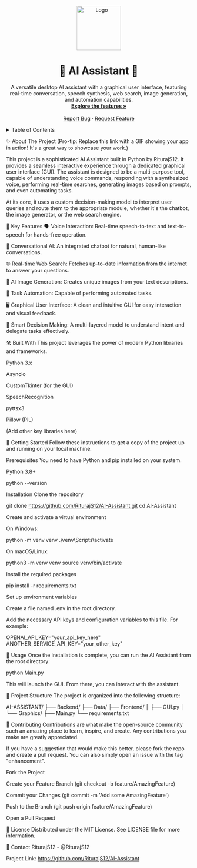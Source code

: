 <div align="center">
<img src="https://raw.githubusercontent.com/RiturajS12/AI-Assistant/main/Frontend/Graphics/logo.png" alt="Logo" width="120">
<h1 align="center">🤖 AI Assistant 🤖</h1>
<p align="center">
A versatile desktop AI assistant with a graphical user interface, featuring real-time conversation, speech synthesis, web search, image generation, and automation capabilities.
<br />
<a href="#-key-features"><strong>Explore the features »</strong></a>
<br />
<br />
<a href="https://github.com/RiturajS12/AI-Assistant/issues">Report Bug</a>
·
<a href="https://github.com/RiturajS12/AI-Assistant/issues">Request Feature</a>
</p>
</div>

<!-- Table of Contents -->

<details>
<summary>Table of Contents</summary>
<ol>
<li>
<a href="#-about-the-project">About The Project</a>
<ul>
<li><a href="#-built-with">Built With</a></li>
</ul>
</li>
<li>
<a href="#-getting-started">Getting Started</a>
<ul>
<li><a href="#prerequisites">Prerequisites</a></li>
<li><a href="#installation">Installation</a></li>
</ul>
</li>
<li><a href="#-usage">Usage</a></li>
<li><a href="#-project-structure">Project Structure</a></li>
<li><a href="#-contributing">Contributing</a></li>
<li><a href="#-license">License</a></li>
<li><a href="#-contact">Contact</a></li>
</ol>
</details>

✨ About The Project
(Pro-tip: Replace this link with a GIF showing your app in action! It's a great way to showcase your work.)

This project is a sophisticated AI Assistant built in Python by RiturajS12. It provides a seamless interactive experience through a dedicated graphical user interface (GUI). The assistant is designed to be a multi-purpose tool, capable of understanding voice commands, responding with a synthesized voice, performing real-time searches, generating images based on prompts, and even automating tasks.

At its core, it uses a custom decision-making model to interpret user queries and route them to the appropriate module, whether it's the chatbot, the image generator, or the web search engine.

🚀 Key Features
🗣️ Voice Interaction: Real-time speech-to-text and text-to-speech for hands-free operation.

💬 Conversational AI: An integrated chatbot for natural, human-like conversations.

🌐 Real-time Web Search: Fetches up-to-date information from the internet to answer your questions.

🎨 AI Image Generation: Creates unique images from your text descriptions.

🤖 Task Automation: Capable of performing automated tasks.

🖥️ Graphical User Interface: A clean and intuitive GUI for easy interaction and visual feedback.

🧠 Smart Decision Making: A multi-layered model to understand intent and delegate tasks effectively.

🛠️ Built With
This project leverages the power of modern Python libraries and frameworks.

Python 3.x

Asyncio

CustomTkinter (for the GUI)

SpeechRecognition

pyttsx3

Pillow (PIL)

(Add other key libraries here)

🏁 Getting Started
Follow these instructions to get a copy of the project up and running on your local machine.

Prerequisites
You need to have Python and pip installed on your system.

Python 3.8+

python --version

Installation
Clone the repository

git clone https://github.com/RiturajS12/AI-Assistant.git
cd AI-Assistant

Create and activate a virtual environment

On Windows:

python -m venv venv
.\venv\Scripts\activate

On macOS/Linux:

python3 -m venv venv
source venv/bin/activate

Install the required packages

pip install -r requirements.txt

Set up environment variables

Create a file named .env in the root directory.

Add the necessary API keys and configuration variables to this file. For example:

OPENAI_API_KEY="your_api_key_here"
ANOTHER_SERVICE_API_KEY="your_other_key"

🎈 Usage
Once the installation is complete, you can run the AI Assistant from the root directory:

python Main.py

This will launch the GUI. From there, you can interact with the assistant.

📁 Project Structure
The project is organized into the following structure:

AI-ASSISTANT/
├── Backend/
├── Data/
├── Frontend/
│   ├── GUI.py
│   └── Graphics/
├── Main.py
└── requirements.txt

🤝 Contributing
Contributions are what make the open-source community such an amazing place to learn, inspire, and create. Any contributions you make are greatly appreciated.

If you have a suggestion that would make this better, please fork the repo and create a pull request. You can also simply open an issue with the tag "enhancement".

Fork the Project

Create your Feature Branch (git checkout -b feature/AmazingFeature)

Commit your Changes (git commit -m 'Add some AmazingFeature')

Push to the Branch (git push origin feature/AmazingFeature)

Open a Pull Request

📜 License
Distributed under the MIT License. See LICENSE file for more information.

📧 Contact
RiturajS12 - @RiturajS12

Project Link: https://github.com/RiturajS12/AI-Assistant
